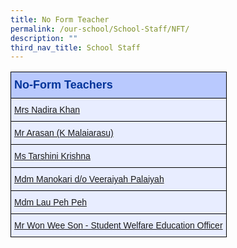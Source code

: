 ```yaml
---
title: No Form Teacher
permalink: /our-school/School-Staff/NFT/
description: ""
third_nav_title: School Staff
---
```

<style type="text/css">
.tg  {border-collapse:collapse;border-color:#aabcfe;border-spacing:0;}
.tg td{background-color:#e8edff;border-color:#aabcfe;border-style:solid;border-width:1px;color:#669;
  font-family:Arial, sans-serif;font-size:14px;overflow:hidden;padding:10px 5px;word-break:normal;}
.tg th{background-color:#b9c9fe;border-color:#aabcfe;border-style:solid;border-width:1px;color:#039;
  font-family:Arial, sans-serif;font-size:14px;font-weight:normal;overflow:hidden;padding:10px 5px;word-break:normal;}
.tg .tg-18eh{border-color:#000000;font-weight:bold;text-align:center;vertical-align:middle}
.tg .tg-s25z{border-color:#000000;font-size:18px;font-weight:bold;text-align:left;vertical-align:top}
.tg .tg-73oq{border-color:#000000;text-align:left;vertical-align:top}
</style>
<table class="tg" style="undefined;table-layout: fixed; width: 600px">
<thead>
  <tr>
    <th class="tg-s25z">No-Form Teachers</th>
  </tr>
</thead>
<tbody>
  <tr>
    <td class="tg-73oq"><a href="mailto:nadira_abdullah@schools.gov.sg">Mrs Nadira Khan</a></td></tr><tr>
    <td class="tg-73oq"><a href="mailto:k_malaiarasu@schools.gov.sg">Mr Arasan (K Malaiarasu)</a></td></tr><tr>
    <td class="tg-73oq"><a href="mailto:tarshini_krishna@schools.gov.sg">Ms Tarshini Krishna</a></td></tr><tr>
    <td class="tg-73oq"><a href="mailto:manokari_v_palaiyah@schools.gov.sg">Mdm Manokari d/o Veeraiyah Palaiyah</a></td></tr><tr>
    <td class="tg-73oq"><a href="mailto:lau_peh_peh@schools.gov.sg">Mdm Lau Peh Peh</a></td></tr><tr>
    <td class="tg-73oq"><a href="mailto:won_wee_son@schools.gov.sg">Mr Won Wee Son - Student Welfare Education Officer</a></td></tr>
</tr>
</tbody>
</table>